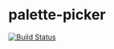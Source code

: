 # palette-picker

[![Build Status](https://travis-ci.org/patrickmc21/palette-picker.svg?branch=master)](https://travis-ci.org/patrickmc21/palette-picker)
